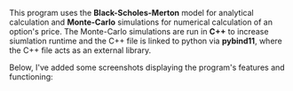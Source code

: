 This program uses the **Black-Scholes-Merton** model for analytical calculation and **Monte-Carlo** simulations for numerical calculation of an option's price.
The Monte-Carlo simulations are run in **C++** to increase siumlation runtime and the C++ file is linked to python via **pybind11**, where the C++ file acts as an external library.

Below, I've added some screenshots displaying the program's features and functioning:



